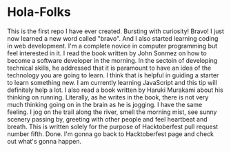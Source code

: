 # Hola-Folks
This is the first repo I have ever created. Bursting with curiosity!
Bravo! I just now learned a new word called "bravo". And I also started learning coding in web development. I'm a complete novice in computer programming but feel interested in it.
I read the book written by John Sonmez on how to become a software developer in the morning. In the sectoin of developing technical skills, he addressed that it is paramount to have an idea of the technology you are going to learn. I think that is helpful in guiding a starter to learn something new. I am currently learning JavaScript and this tip will definitely help a lot.
I also read a book written by Haruki Murakami about his thinking on running. Literally, as he writes in the book, there is not very much thinking going on in the brain as he is jogging. I have the same feeling. I jog on the trail along the river, smell the morning mist, see sunny scenery passing by, greeting with other people and feel heartbeat and breath.
This is written solely for the purpose of Hacktoberfest pull request number fifth. Done. I'm gonna go back to Hacktoberfest page and check out what's gonna happen.
<!DOCTYPE html>
<html lang="en" dir="ltr">
  <head>
    <meta charset="utf-8">
    <title></title>
  </head>
  <body>

  </body>
</html>
